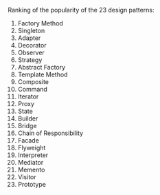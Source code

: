 Ranking of the popularity of the 23 design patterns:

1. Factory Method
1. Singleton
1. Adapter
1. Decorator
1. Observer
1. Strategy
1. Abstract Factory
1. Template Method
1. Composite
1. Command
1. Iterator
1. Proxy
1. State
1. Builder
1. Bridge
1. Chain of Responsibility
1. Facade
1. Flyweight
1. Interpreter
1. Mediator
1. Memento
1. Visitor
1. Prototype
